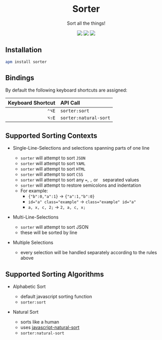 <h1 align="center">Sorter</h1>

<p align="center">
	Sort all the things!
</p>

<p align="center">
	<a href="https://slack.dodekeract.com"><img src="https://slack.dodekeract.com/badge.svg"/></a>
	<a href="https://atom.io/packages/sorter"><img src="https://img.shields.io/apm/dm/sorter.svg"/></a>
	<a href="https://atom.io/packages/sorter"><img src="https://img.shields.io/apm/v/sorter.svg"/></a>
</p>

## Installation

```bash
apm install sorter
```

## Bindings

By default the following keyboard shortcuts are assigned:

| Keyboard Shortcut | API Call              |
|------------------:|:----------------------|
|             `⌃⌥E` | `sorter:sort`         |
|             `⌥⇧E` | `sorter:natural-sort` |

## Supported Sorting Contexts

* Single-Line-Selections and selections spanning parts of one line
	* `sorter` will attempt to sort `JSON`
	* `sorter` will attempt to sort `YAML`
	* `sorter` will attempt to sort `HTML`
	* `sorter` will attempt to sort `CSS`
	* `sorter` will attempt to sort any `=`, `,` or ` ` separated values
	* `sorter` will attempt to restore semicolons and indentation
	* For example:
		* `{"b":0,"a":1}` → `{"a":1,"b":0}`
		* `id="a" class="example"` → `class="example" id="a"`
		* `a, x, c, 2;` → `2, a, c, x;`

* Multi-Line-Selections
	* `sorter` will attempt to sort JSON
	* these will be sorted by line

* Multiple Selections
	* every selection will be handled separately according to the rules above


## Supported Sorting Algorithms

* Alphabetic Sort
	* default javascript sorting function
	* `sorter:sort`

* Natural Sort
	* sorts like a human
	* uses [javascript-natural-sort](https://npmjs.org/package/javascript-natural-sort)
	* `sorter:natural-sort`
